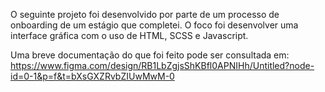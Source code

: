 O seguinte projeto foi desenvolvido por parte de um processo de onboarding de um estágio que completei.
O foco foi desenvolver uma interface gráfica com o uso de HTML, SCSS e Javascript.

Uma breve documentação do que foi feito pode ser consultada em:
https://www.figma.com/design/RB1LbZgjsShKBfl0APNIHh/Untitled?node-id=0-1&p=f&t=bXsGXZRvbZIUwMwM-0
